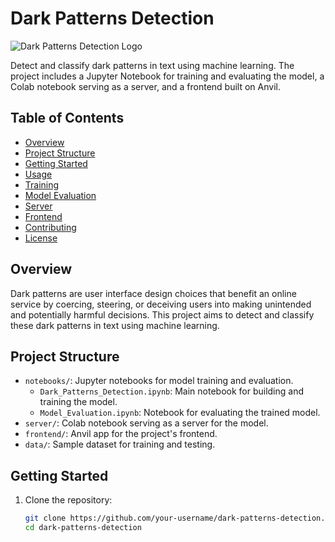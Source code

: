 # Dark Patterns Detection

![Dark Patterns Detection Logo](path/to/your/logo.png)

Detect and classify dark patterns in text using machine learning. The project includes a Jupyter Notebook for training and evaluating the model, a Colab notebook serving as a server, and a frontend built on Anvil.

## Table of Contents
- [Overview](#overview)
- [Project Structure](#project-structure)
- [Getting Started](#getting-started)
- [Usage](#usage)
- [Training](#training)
- [Model Evaluation](#model-evaluation)
- [Server](#server)
- [Frontend](#frontend)
- [Contributing](#contributing)
- [License](#license)

## Overview
Dark patterns are user interface design choices that benefit an online service by coercing, steering, or deceiving users into making unintended and potentially harmful decisions. This project aims to detect and classify these dark patterns in text using machine learning.

## Project Structure
- `notebooks/`: Jupyter notebooks for model training and evaluation.
  - `Dark_Patterns_Detection.ipynb`: Main notebook for building and training the model.
  - `Model_Evaluation.ipynb`: Notebook for evaluating the trained model.
- `server/`: Colab notebook serving as a server for the model.
- `frontend/`: Anvil app for the project's frontend.
- `data/`: Sample dataset for training and testing.

## Getting Started
1. Clone the repository:
   ```bash
   git clone https://github.com/your-username/dark-patterns-detection.git
   cd dark-patterns-detection
